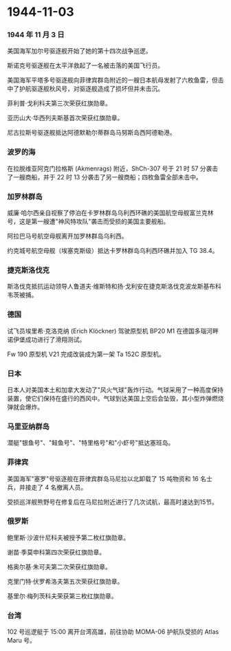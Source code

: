 # 1944-11-03

### 1944 年 11 月 3 日

美国海军加尔号驱逐舰开始了她的第十四次战争巡逻。

斯诺克号驱逐舰在太平洋救起了一名被击落的美国飞行员。

美国海军平塔多号驱逐舰向菲律宾群岛附近的一艘日本航母发射了六枚鱼雷，但击中了护航驱逐舰秋风号，对驱逐舰造成了损坏但并未击沉。

菲利普·戈利科夫第三次荣获红旗勋章。

亚历山大·华西列夫斯基首次荣获红旗勋章。

尼古拉斯号驱逐舰抵达阿德默勒尔蒂群岛马努斯岛西阿德勒港。

### 波罗的海

在拉脱维亚阿克门拉格斯 (Akmenrags) 附近，ShCh-307 号于 21 时 57
分袭击了一艘商船，并于 22 时 13 分袭击了另一艘商船；四枚鱼雷全部未击中。

### 加罗林群岛

威廉·哈尔西亲自视察了停泊在卡罗林群岛乌利西环礁的美国航空母舰富兰克林号，这是第一艘遭"神风特攻队"袭击而受损的美国主要舰船。

阿拉巴马号航空母舰离开加罗林群岛乌利西。

约克城号航空母舰（埃塞克斯级）抵达卡罗林群岛乌利西环礁并加入 TG 38.4。

### 捷克斯洛伐克

斯洛伐克抵抗运动领导人鲁道夫·维斯特和扬·戈利安在捷克斯洛伐克波龙斯基布科韦茨被捕。

### 德国

试飞员埃里希·克洛克纳 (Erich Klöckner) 驾驶原型机 BP20 M1
在德国多瑙河畔诺伊堡成功进行了滑翔测试。

Fw 190 原型机 V21 完成改装成为第一架 Ta 152C 原型机。

### 日本

日本人对美国本土和加拿大发动了"风火气球"轰炸行动。气球采用了一种高度保持装置，使它们保持在盛行的西风中。气球到达美国上空后会坠毁，其小型炸弹燃烧弹就会爆炸。

### 马里亚纳群岛

潜艇"银鱼号"、"鲑鱼号"、"特里格号"和"小虾号"抵达塞班岛。

### 菲律宾

美国海军"塞罗"号驱逐舰在菲律宾群岛马尼拉以北卸载了 15 吨物资和 16
名士兵，并接走了 4 名撤离人员。

受损巡洋舰熊野号在修复后在马尼拉附近进行了几次试航，最高时速达到15节。

### 俄罗斯

鲍里斯·沙波什尼科夫被授予第二枚红旗勋章。

谢苗·季莫申科第四次荣获红旗勋章。

格奥尔基·朱可夫第二次荣获红旗勋章。

克里门特·伏罗希洛夫第五次荣获红旗勋章。

基里尔·梅列茨科夫荣获第三枚红旗勋章。

### 台湾

102 号巡逻艇于 15:00 离开台湾高雄，前往协助 MOMA-06 护航队受损的 Atlas
Maru 号。